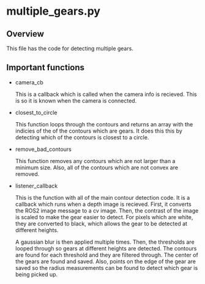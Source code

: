# multiple_gears.py

## Overview

This file has the code for detecting multiple gears.

## Important functions

* camera_cb

    This is a callback which is called when the camera info is recieved. This is so it is known when the camera is connected.

* closest_to_circle

    This function loops through the contours and returns an array with the indicies of the of the contours which are gears. It does this this by detecting which of the contours is closest to a circle.

* remove_bad_contours

    This function removes any contours which are not larger than a minimum size. Also, all of the contours which are not convex are removed.

* listener_callback

    This is the function with all of the main contour detection code. It is a callback which runs when a depth image is recieved. First, it converts the ROS2 image message to a cv image. Then, the contrast of the image is scaled to make the gear easier to detect. For pixels which are white, they are converted to black, which allows the gear to be detected at different heights.

    A gaussian blur is then applied multiple times. Then, the thresholds are looped through so gears at different heights are detected. The contours are found for each threshold and they are filtered through. The center of the gears are found and saved. Also, points on the edge of the gear are saved so the radius measurements can be found to detect which gear is being picked up.